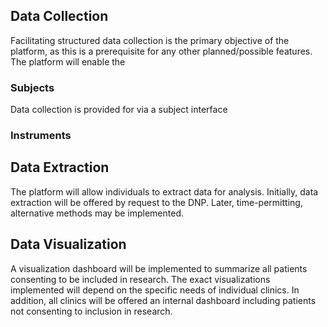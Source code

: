 ## Data Collection

Facilitating structured data collection is the primary objective of the platform, as this is a prerequisite for any other planned/possible features. The platform will enable the

### Subjects

Data collection is provided for via a subject interface

### Instruments

## Data Extraction

The platform will allow individuals to extract data for analysis. Initially, data extraction will be offered by request to the DNP. Later, time-permitting, alternative methods may be implemented. 

## Data Visualization

A visualization dashboard will be implemented to summarize all patients consenting to be included in research. The exact visualizations implemented will depend on the specific needs of individual clinics. In addition, all clinics will be offered an internal dashboard including patients not consenting to inclusion in research.
